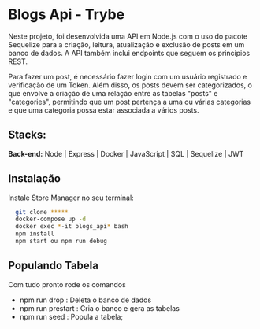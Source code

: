 
# Blogs Api - Trybe

Neste projeto, foi desenvolvida uma API em Node.js com o uso do pacote Sequelize para a criação, leitura, atualização e exclusão de posts em um banco de dados. A API também inclui endpoints que seguem os princípios REST.

Para fazer um post, é necessário fazer login com um usuário registrado e verificação de um Token. Além disso, os posts devem ser categorizados, o que envolve a criação de uma relação entre as tabelas "posts" e "categories", permitindo que um post pertença a uma ou várias categorias e que uma categoria possa estar associada a vários posts.





## Stacks:

**Back-end:** Node | Express | Docker  | JavaScript | SQL | Sequelize | JWT

## Instalação

Instale Store Manager no seu terminal:

```bash
  git clone *****
  docker-compose up -d
  docker exec *-it blogs_api* bash
  npm install
  npm start ou npm run debug
```
    
## Populando Tabela
Com tudo pronto rode os comandos
- npm run drop : Deleta o banco de dados
- npm run prestart : Cria o banco e gera as tabelas
- npm run seed : Popula a tabela;